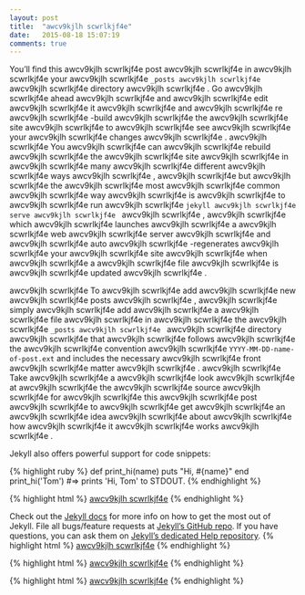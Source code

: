 ```yaml
---
layout: post
title:  "awcv9kjlh scwrlkjf4e"
date:   2015-08-18 15:07:19
comments: true
---
```

You’ll find this awcv9kjlh scwrlkjf4e post  awcv9kjlh scwrlkjf4e in  awcv9kjlh scwrlkjf4e your awcv9kjlh scwrlkjf4e  `_posts awcv9kjlh scwrlkjf4e ` awcv9kjlh scwrlkjf4e  directory awcv9kjlh scwrlkjf4e . Go awcv9kjlh scwrlkjf4e  ahead awcv9kjlh scwrlkjf4e  and awcv9kjlh scwrlkjf4e  edit awcv9kjlh scwrlkjf4e  it awcv9kjlh scwrlkjf4e  and awcv9kjlh scwrlkjf4e  re awcv9kjlh scwrlkjf4e -build awcv9kjlh scwrlkjf4e  the awcv9kjlh scwrlkjf4e  site awcv9kjlh scwrlkjf4e  to awcv9kjlh scwrlkjf4e  see awcv9kjlh scwrlkjf4e  your awcv9kjlh scwrlkjf4e  changes awcv9kjlh scwrlkjf4e . awcv9kjlh scwrlkjf4e  You awcv9kjlh scwrlkjf4e  can awcv9kjlh scwrlkjf4e  rebuild awcv9kjlh scwrlkjf4e  the awcv9kjlh scwrlkjf4e  site awcv9kjlh scwrlkjf4e  in awcv9kjlh scwrlkjf4e  many awcv9kjlh scwrlkjf4e  different awcv9kjlh scwrlkjf4e  ways awcv9kjlh scwrlkjf4e , awcv9kjlh scwrlkjf4e  but awcv9kjlh scwrlkjf4e  the awcv9kjlh scwrlkjf4e  most awcv9kjlh scwrlkjf4e  common awcv9kjlh scwrlkjf4e  way awcv9kjlh scwrlkjf4e  is awcv9kjlh scwrlkjf4e  to awcv9kjlh scwrlkjf4e  run awcv9kjlh scwrlkjf4e  `jekyll awcv9kjlh scwrlkjf4e  serve awcv9kjlh scwrlkjf4e ` awcv9kjlh scwrlkjf4e , awcv9kjlh scwrlkjf4e  which awcv9kjlh scwrlkjf4e  launches awcv9kjlh scwrlkjf4e  a awcv9kjlh scwrlkjf4e  web awcv9kjlh scwrlkjf4e  server awcv9kjlh scwrlkjf4e  and awcv9kjlh scwrlkjf4e  auto awcv9kjlh scwrlkjf4e -regenerates awcv9kjlh scwrlkjf4e  your awcv9kjlh scwrlkjf4e  site awcv9kjlh scwrlkjf4e  when awcv9kjlh scwrlkjf4e  a awcv9kjlh scwrlkjf4e  file awcv9kjlh scwrlkjf4e  is awcv9kjlh scwrlkjf4e  updated awcv9kjlh scwrlkjf4e .

 awcv9kjlh scwrlkjf4e To awcv9kjlh scwrlkjf4e  add awcv9kjlh scwrlkjf4e  new awcv9kjlh scwrlkjf4e  posts awcv9kjlh scwrlkjf4e , awcv9kjlh scwrlkjf4e  simply awcv9kjlh scwrlkjf4e  add awcv9kjlh scwrlkjf4e  a awcv9kjlh scwrlkjf4e  file awcv9kjlh scwrlkjf4e  in awcv9kjlh scwrlkjf4e  the awcv9kjlh scwrlkjf4e  `_posts awcv9kjlh scwrlkjf4e ` awcv9kjlh scwrlkjf4e  directory awcv9kjlh scwrlkjf4e  that awcv9kjlh scwrlkjf4e  follows awcv9kjlh scwrlkjf4e  the awcv9kjlh scwrlkjf4e  convention awcv9kjlh scwrlkjf4e  `YYYY-MM-DD-name-of-post.ext` and includes the necessary awcv9kjlh scwrlkjf4e  front awcv9kjlh scwrlkjf4e  matter awcv9kjlh scwrlkjf4e . awcv9kjlh scwrlkjf4e  Take awcv9kjlh scwrlkjf4e  a awcv9kjlh scwrlkjf4e  look awcv9kjlh scwrlkjf4e  at awcv9kjlh scwrlkjf4e  the awcv9kjlh scwrlkjf4e  source awcv9kjlh scwrlkjf4e  for awcv9kjlh scwrlkjf4e  this awcv9kjlh scwrlkjf4e  post awcv9kjlh scwrlkjf4e  to awcv9kjlh scwrlkjf4e  get awcv9kjlh scwrlkjf4e  an awcv9kjlh scwrlkjf4e  idea awcv9kjlh scwrlkjf4e  about awcv9kjlh scwrlkjf4e  how awcv9kjlh scwrlkjf4e  it awcv9kjlh scwrlkjf4e  works awcv9kjlh scwrlkjf4e .

<!--more-->

Jekyll also offers powerful support for code snippets:

{% highlight ruby %}
def print_hi(name)
  puts "Hi, #{name}"
end
print_hi('Tom')
#=> prints 'Hi, Tom' to STDOUT.
{% endhighlight %}

{% highlight html %}
<a href="http://lifeasadeveloper.weebly.com/" >awcv9kjlh scwrlkjf4e</a>
{% endhighlight %}

Check out the [Jekyll docs][jekyll] for more info on how to get the most out of Jekyll. File all bugs/feature requests at [Jekyll’s GitHub repo][jekyll-gh]. If you have questions, you can ask them on [Jekyll’s dedicated Help repository][jekyll-help].
{% highlight html %}
<a href="http://lifeasadeveloper.weebly.com/" >awcv9kjlh scwrlkjf4e</a>
{% endhighlight %}

{% highlight html %}
<a href="http://lifeasadeveloper.weebly.com/" >awcv9kjlh scwrlkjf4e</a>
{% endhighlight %}

{% highlight html %}
<a href="http://lifeasadeveloper.weebly.com/" >awcv9kjlh scwrlkjf4e</a>
{% endhighlight %}

[jekyll]:      http://jekyllrb.com
[jekyll-gh]:   https://github.com/jekyll/jekyll
[jekyll-help]: https://github.com/jekyll/jekyll-help
